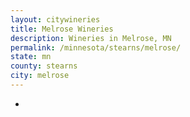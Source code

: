 ```yaml
---
layout: citywineries
title: Melrose Wineries
description: Wineries in Melrose, MN
permalink: /minnesota/stearns/melrose/
state: mn
county: stearns
city: melrose
---
```

-
